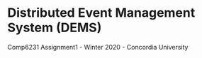 # Distributed Event Management System (DEMS)
Comp6231 Assignment1 - Winter 2020 - Concordia University
